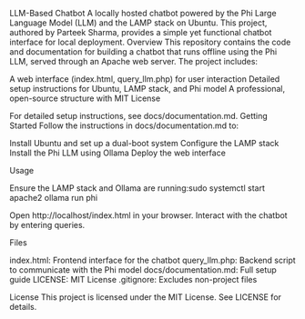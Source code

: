 LLM-Based Chatbot
   A locally hosted chatbot powered by the Phi Large Language Model (LLM) and the LAMP stack on Ubuntu. This project, authored by Parteek Sharma, provides a simple yet functional chatbot interface for local deployment.
Overview
   This repository contains the code and documentation for building a chatbot that runs offline using the Phi LLM, served through an Apache web server. The project includes:

A web interface (index.html, query_llm.php) for user interaction
Detailed setup instructions for Ubuntu, LAMP stack, and Phi model
A professional, open-source structure with MIT License

   For detailed setup instructions, see docs/documentation.md.
Getting Started
   Follow the instructions in docs/documentation.md to:

Install Ubuntu and set up a dual-boot system
Configure the LAMP stack
Install the Phi LLM using Ollama
Deploy the web interface

Usage

Ensure the LAMP stack and Ollama are running:sudo systemctl start apache2
ollama run phi


Open http://localhost/index.html in your browser.
Interact with the chatbot by entering queries.

Files

index.html: Frontend interface for the chatbot
query_llm.php: Backend script to communicate with the Phi model
docs/documentation.md: Full setup guide
LICENSE: MIT License
.gitignore: Excludes non-project files

License
   This project is licensed under the MIT License. See LICENSE for details.

